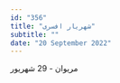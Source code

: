 ```yaml
---
id: "356"
title: "شهریار افسری"
subtitle: ""
date: "20 September 2022"
---
```


مریوان - 29 شهریور 
